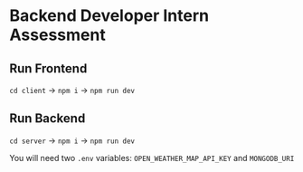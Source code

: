 # Backend Developer Intern Assessment

## Run Frontend
`cd client` ->
`npm i` ->
`npm run dev`

## Run Backend
`cd server` ->
`npm i` ->
`npm run dev`

You will need two `.env` variables: `OPEN_WEATHER_MAP_API_KEY` and `MONGODB_URI`
